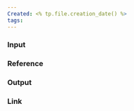```yaml
---
Created: <% tp.file.creation_date() %>
tags:
---
```

### Input

### Reference

### Output

### Link
